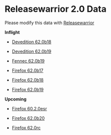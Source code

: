

Releasewarrior 2.0 Data
=======================

Please modify this data with [Releasewarrior](https://github.com/mozilla-releng/releasewarrior-2.0)

**Inflight**

* [Devedition 62.0b18](/inflight/devedition/devedition-devedition-62.0b18.md)

* [Devedition 62.0b19](/inflight/devedition/devedition-devedition-62.0b19.md)

* [Fennec 62.0b19](/inflight/fennec/fennec-beta-62.0b19.md)

* [Firefox 62.0b17](/inflight/firefox/firefox-beta-62.0b17.md)

* [Firefox 62.0b18](/inflight/firefox/firefox-beta-62.0b18.md)

* [Firefox 62.0b19](/inflight/firefox/firefox-beta-62.0b19.md)

**Upcoming**

* [Firefox 60.2.0esr](/upcoming/firefox/firefox-esr60-60.2.0esr.md)

* [Firefox 62.0b20](/upcoming/firefox/firefox-beta-62.0b20.md)

* [Firefox 62.0rc](/upcoming/firefox/firefox-release-rc-62.0rc.md)

